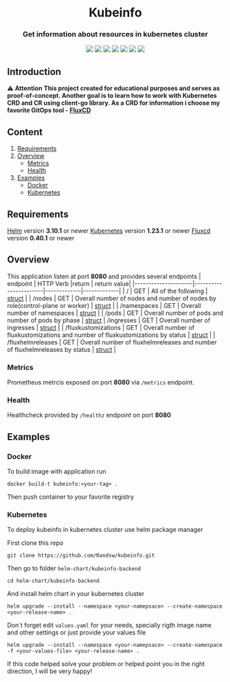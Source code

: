 <h1 align="center" style="border-bottom: none;">Kubeinfo</h1>
<h3 align="center">Get information about resources in kubernetes cluster</h3>
</p>
<p align="center">
<a href="" alt="GoVersion">
        <img src="https://img.shields.io/github/go-mod/go-version/randsw/kubeinfo" /></a>
<a href="" alt="Release">
        <img src="https://img.shields.io/github/v/release/randsw/kubeinfo" /></a>
<a href="" alt="LastTag">
        <img src="https://img.shields.io/github/v/tag/randsw/kubeinfo" /></a>
<a href="" alt="LastCommit">
        <img src="https://img.shields.io/github/last-commit/randsw/kubeinfo" /></a>
<a href="" alt="Build">
        <img src="https://img.shields.io/github/actions/workflow/status/randsw/kubeinfo/build.yaml" /></a>
<a href="" alt="Build">
        <img src="https://img.shields.io/github/actions/workflow/status/randsw/kubeinfo/test.yaml?label=tests" /></a>
<a href="" alt="Build">
        <img src="https://img.shields.io/github/actions/workflow/status/randsw/kubeinfo/helm-chart-test.yaml?label=helm-chart-test" /></a>
</p>

## Introduction
:warning: **Attention**
**This project created for educational purposes and serves as proof-of-concept. Another goal is to learn how to work with Kubernetes CRD and CR using client-go library. As a CRD for information i choose my favorite GitOps tool - [FluxCD](https://fluxcd.io/)**

## Content

1. [Requirements](#requirements)
2. [Overview](#overview)
   * [Metrics](#metrics)
   * [Health](#health)
3. [Examples](#examples)
   * [Docker](#docker)
   * [Kubernetes](#kubernetes)

## Requirements

[Helm](https://helm.sh/docs/intro/install/) version **3.10.1** or newer
[Kubernetes](https://kubernetes.io) version **1.23.1** or newer
[Fluxcd](https://fluxcd.io/) version **0.40.1** or newer

## Overview

This application listen at port **8080** and provides several endpoints
| endpoint            | HTTP Verb             |return       | return value|
|---------------------|-----------------------|-------------|-------------|
| /                   | GET                   | All of the following | [struct](https://github.com/Randsw/kubeinfo/blob/e27d51c9f40db18d2ad56718052483812042f68d/KubeApiResponseStruct/kubeapiresponsestruct.go#L53-L60) |
| /nodes              | GET                   | Overall number of nodes and number of nodes by role(control-plane or worker) | [struct](https://github.com/Randsw/kubeinfo/blob/e27d51c9f40db18d2ad56718052483812042f68d/KubeApiResponseStruct/kubeapiresponsestruct.go#L10-L16) |
| /namespaces         | GET                   | Overall number of namespaces | [struct](https://github.com/Randsw/kubeinfo/blob/e27d51c9f40db18d2ad56718052483812042f68d/KubeApiResponseStruct/kubeapiresponsestruct.go#L18-L20) |
| /pods               | GET                   | Overall number of pods and number of pods by phase | [struct](https://github.com/Randsw/kubeinfo/blob/e27d51c9f40db18d2ad56718052483812042f68d/KubeApiResponseStruct/kubeapiresponsestruct.go#L22-L25)
| /ingresses          | GET                   | Overall number of ingresses | [struct](https://github.com/Randsw/kubeinfo/blob/e27d51c9f40db18d2ad56718052483812042f68d/KubeApiResponseStruct/kubeapiresponsestruct.go#L27-L29) |
| /fluxkustomizations | GET                   | Overall number of fluxkustomizations and number of fluxkustomizations by status | [struct](https://github.com/Randsw/kubeinfo/blob/e27d51c9f40db18d2ad56718052483812042f68d/KubeApiResponseStruct/kubeapiresponsestruct.go#L37-L40) |
| /fluxhelmreleases   | GET                   | Overall number of fluxhelmreleases and number of fluxhelmreleases by status | [struct](https://github.com/Randsw/kubeinfo/blob/e27d51c9f40db18d2ad56718052483812042f68d/KubeApiResponseStruct/kubeapiresponsestruct.go#L48-L51) |

### Metrics

Prometheus metrcis exposed on port **8080** via `/metrics` endpoint.

### Health

Healthcheck provided by `/healthz` endpoint on port **8080**

## Examples

### Docker

To build image with application run

`docker build-t kubeinfo:<your-tag> .`

Then push container to your favorite registry

### Kubernetes

To deploy kubeinfo in kubernetes cluster use helm package manager

First clone this repo

`git clone https://github.com/Randsw/kubeinfo.git`

Then go to folder `helm-chart/kubeinfo-backend`

`cd helm-chart/kubeinfo-backend`

And install helm chart in your kubernetes cluster

`helm upgrade --install --namespace <your-namepsace> --create-namespace <your-release-name> .`

Don\`t forget edit `values.yaml` for your needs, specially rigth image name and other settings or just provide your values file

`helm upgrade --install --namespace <your-namepsace> --create-namespace -f <your-values-file> <your-release-name> .`

If this code helped solve your problem or helped point you in the right direction, I will be very happy!
